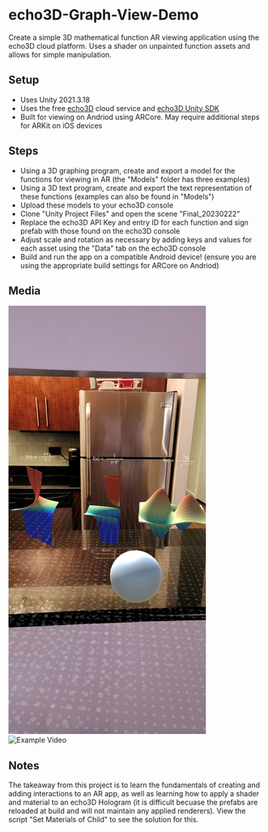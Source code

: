 # echo3D-Graph-View-Demo
 
Create a simple 3D mathematical function AR viewing application using the echo3D cloud platform. Uses a shader on unpainted function assets and allows for simple manipulation.

## Setup
* Uses Unity 2021.3.18
* Uses the free [echo3D](https://console.echo3D.co/#/auth/register) cloud service and [echo3D Unity SDK](https://medium.com/r/?url=https%3A%2F%2Fdocs.echo3d.co%2Funity%2Finstallation)
* Built for viewing on Andriod using ARCore. May require additional steps for ARKit on iOS devices

## Steps
* Using a 3D graphing program, create and export a model for the functions for viewing in AR (the "Models" folder has three examples)
* Using a 3D text program, create and export the text representation of these functions (examples can also be found in "Models")
* Upload these models to your echo3D console
* Clone "Unity Project Files" and open the scene "Final_20230222"
* Replace the echo3D API Key and entry ID for each function and sign prefab with those found on the echo3D console
* Adjust scale and rotation as necessary by adding keys and values for each asset using the "Data" tab on the echo3D console
* Build and run the app on a compatible Android device! (ensure you are using the appropriate build settings for ARCore on Andriod)

## Media
![Example Image](https://raw.githubusercontent.com/willkieffer/echo3D-Graph-View-Demo/main/Example%20Media/imageDemo.jpg)
![Example Video](https://raw.githubusercontent.com/willkieffer/echo3D-Graph-View-Demo/main/Example%20Media/recordingDemo.gif)

## Notes

The takeaway from this project is to learn the fundamentals of creating and adding interactions to an AR app, as well as learning how to apply a shader and material to an echo3D Hologram (it is difficult becuase the prefabs are reloaded at build and will not maintain any applied renderers). View the script "Set Materials of Child" to see the solution for this.  
